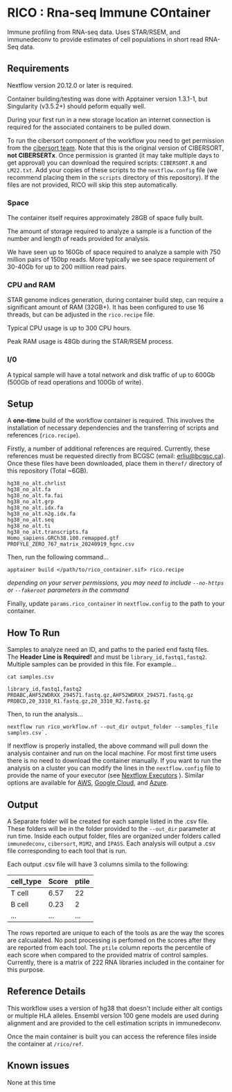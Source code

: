 # RICO : Rna-seq Immune COntainer

Immune profiling from RNA-seq data.
Uses STAR/RSEM, and immunedeconv to provide estimates of cell populations in short read RNA-Seq data.

## Requirements

Nextflow version 20.12.0 or later is required.

Container building/testing was done with Apptainer version 1.3.1-1, but Singularity (v3.5.2+) should peform equally well.

During your first run in a new storage location an internet connection is required for the 
associated containers to be pulled down.  

To run the cibersort component of the workflow you need to get permission from the [cibersort
team](https://cibersort.stanford.edu/). Note that this is the original version of CIBERSORT, **not
CIBERSERTx**. Once permission is granted (it may take multiple days to get approval) you can download
the required scripts: `CIBERSORT.R` and `LM22.txt`.  Add your copies of these scripts
to the `nextflow.config` file (we recommend placing them in the `scripts` directory of this repository).
If the files are not provided, RICO will skip this step automatically.

### Space

The container itself requires approximately 28GB of space fully built.

The amount of storage required to analyze a sample is a function of the number and length of reads
provided for analysis.

We have seen up to 160Gb of space required to analyze a sample with 750 million pairs of 150bp reads.
More typically we see space requirement of 30-40Gb for up to 200 milllion read pairs.

### CPU and RAM

STAR genome indices generation, during container build step, can require a significant amount of RAM (32GB+).
It has been configured to use 16 threads, but can be adjusted in the `rico.recipe` file.

Typical CPU usage is up to 300 CPU hours.

Peak RAM usage is 48Gb during the STAR/RSEM process.

### I/0

A typical sample will have a total network and disk traffic of up to 600Gb (500Gb of read operations and 100Gb of write).

## Setup

A **one-time** build of the workflow container is required. This involves the installation of necessary dependencies and the transferring of scripts and references (`rico.recipe`).

Firstly, a number of additional references are required. Currently, these references must be requested directly from BCGSC (email: erliu@bcgsc.ca).
Once these files have been downloaded, place them in the`ref/` directory of this repository (Total ~6GB).
```
hg38_no_alt.chrlist
hg38_no_alt.fa
hg38_no_alt.fa.fai
hg38_no_alt.grp
hg38_no_alt.idx.fa
hg38_no_alt.n2g.idx.fa
hg38_no_alt.seq
hg38_no_alt.ti
hg38_no_alt.transcripts.fa
Homo_sapiens.GRCh38.100.remapped.gtf
PROFYLE_ZERO_767_matrix_20240919_hgnc.csv
```

Then, run the following command...
```
apptainer build </path/to/rico_container.sif> rico.recipe
```
*depending on your server permissions, you may need to include `--no-https` or `--fakeroot` parameters in the command*

Finally, update `params.rico_container` in `nextflow.config` to the path to your container.

## How To Run

Samples to analyze need an ID, and paths to the paried end fastq files.  
The **Header Line is Required!** and must be `library_id,fastq1,fastq2`.
Multiple samples can be provided in this file.
For example...

```
cat samples.csv

library_id,fastq1,fastq2
PROABC,AHF52WDRXX_294571.fastq.gz,AHF52WDRXX_294571.fastq.gz
PROBCD,20_3310_R1.fastq.gz,20_3310_R2.fastq.gz
```

Then, to run the analysis...
```
nextflow run rico_workflow.nf --out_dir output_folder --samples_file samples.csv`.
```

If nextflow is properly installed, the above command will pull down the analysis container and run on the local machine.
For most first time users there is no need to download the container manually.
If you want to run the analysis on a cluster you can modify the lines in the `nextflow.config` file to provide the name
of your executor (see [Nextflow Executors](https://www.nextflow.io/docs/latest/executor.html) ).  Similar options
are available for [AWS](https://www.nextflow.io/docs/latest/awscloud.html), [Google Cloud](https://www.nextflow.io/docs/latest/google.html),
and [Azure](https://www.nextflow.io/docs/latest/azure.html).

## Output

A Separate folder will be created for each sample listed in the .csv file.   These folders will be in the
folder provided to the `--out_dir` parameter at run time.    Inside each output folder,  files
are organized under folders called `immunedeconv`, `cibersort`, `M1M2`, and `IPASS`.  Each analysis will output
a .csv file corresponding to each tool that is run.  

Each output .csv file will have 3 columns simila to the following:

| cell_type | Score | ptile |
| --------- | ----- | ----- |
| T cell | 6.57 | 22 |
| B cell | 0.23 | 2 |
| ... | ... | ... |

The rows reported are unique to each of the tools as are the way the scores are calcualated.   No post processing
is perfomed on the scores after they are reported from each tool.  The `ptile` column reports the percentile
of each score when compared to the provided matrix of control samples.   Currently, there is a matrix of
222 RNA libraries included in the container for this purpose.

## Reference Details

This workflow uses a version of hg38 that doesn't include either alt contigs or multiple HLA alleles.
Ensembl version 100 gene models are used during alignment and are provided to the cell estimation
scripts in immunedeconv.

Once the main container is built you can access the reference files inside the container at
`/rico/ref`.

## Known issues

None at this time
